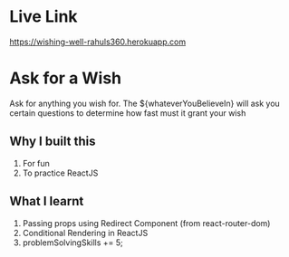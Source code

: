 # Live Link

https://wishing-well-rahuls360.herokuapp.com

# Ask for a Wish

Ask for anything you wish for. The ${whateverYouBelieveIn} will ask you certain questions to determine how fast must it grant your wish

## Why I built this

1. For fun
2. To practice ReactJS

## What I learnt

1. Passing props using Redirect Component (from react-router-dom)
2. Conditional Rendering in ReactJS
3. problemSolvingSkills += 5;